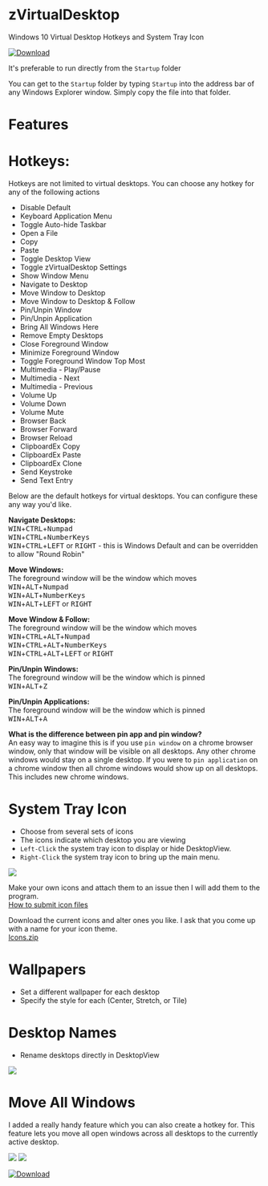 # zVirtualDesktop  
Windows 10 Virtual Desktop Hotkeys and System Tray Icon    

[![Download](https://github.com/mzomparelli/zVirtualDesktop/blob/master/download.png?raw=true)](https://zomp.co/Files.aspx?id=zVD)

It's preferable to run directly from the `Startup` folder

You can get to the `Startup` folder by typing `Startup` into the address bar of any Windows Explorer window. Simply copy the file into that folder.

# Features  

# Hotkeys:  

Hotkeys are not limited to virtual desktops. You can choose any hotkey for any of the following actions  
  
- Disable Default  
- Keyboard Application Menu  
- Toggle Auto-hide Taskbar  
- Open a File  
- Copy  
- Paste  
- Toggle Desktop View  
- Toggle zVirtualDesktop Settings  
- Show Window Menu  
- Navigate to Desktop  
- Move Window to Desktop  
- Move Window to Desktop & Follow  
- Pin/Unpin Window  
- Pin/Unpin Application  
- Bring All Windows Here  
- Remove Empty Desktops  
- Close Foreground Window  
- Minimize Foreground Window  
- Toggle Foreground Window Top Most  
- Multimedia - Play/Pause  
- Multimedia - Next  
- Multimedia - Previous  
- Volume Up  
- Volume Down  
- Volume Mute  
- Browser Back  
- Browser Forward  
- Browser Reload  
- ClipboardEx Copy  
- ClipboardEx Paste  
- ClipboardEx Clone  
- Send Keystroke  
- Send Text Entry  

Below are the default hotkeys for virtual desktops. You can configure these any way you'd like.

__Navigate Desktops:__  
<kbd>WIN</kbd>+<kbd>CTRL</kbd>+<kbd>Numpad</kbd>  
<kbd>WIN</kbd>+<kbd>CTRL</kbd>+<kbd>NumberKeys</kbd>  
<kbd>WIN</kbd>+<kbd>CTRL</kbd>+<kbd>LEFT</kbd> or <kbd>RIGHT</kbd> - this is Windows Default and can be overridden to allow "Round Robin"   

__Move Windows:__  
The foreground window will be the window which moves  
<kbd>WIN</kbd>+<kbd>ALT</kbd>+<kbd>Numpad</kbd>  
<kbd>WIN</kbd>+<kbd>ALT</kbd>+<kbd>NumberKeys</kbd>  
<kbd>WIN</kbd>+<kbd>ALT</kbd>+<kbd>LEFT</kbd> or <kbd>RIGHT</kbd>

__Move Window & Follow:__  
The foreground window will be the window which moves  
<kbd>WIN</kbd>+<kbd>CTRL</kbd>+<kbd>ALT</kbd>+<kbd>Numpad</kbd>  
<kbd>WIN</kbd>+<kbd>CTRL</kbd>+<kbd>ALT</kbd>+<kbd>NumberKeys</kbd>  
<kbd>WIN</kbd>+<kbd>CTRL</kbd>+<kbd>ALT</kbd>+<kbd>LEFT</kbd> or <kbd>RIGHT</kbd>

__Pin/Unpin Windows:__  
The foreground window will be the window which is pinned  
<kbd>WIN</kbd>+<kbd>ALT</kbd>+<kbd>Z</kbd>

__Pin/Unpin Applications:__  
The foreground window will be the window which is pinned  
<kbd>WIN</kbd>+<kbd>ALT</kbd>+<kbd>A</kbd>

__What is the difference between pin app and pin window?__  
An easy way to imagine this is if you use `pin window` on a chrome browser window, 
only that window will be visible on all desktops. Any other chrome windows would 
stay on a single desktop. If you were to `pin application` on a chrome window then 
all chrome windows would show up on all desktops. This includes new chrome windows.

# System Tray Icon  
- Choose from several sets of icons  
- The icons indicate which desktop you are viewing  
- `Left-Click` the system tray icon to display or hide DesktopView.  
- `Right-Click` the system tray icon to bring up the main menu.

![](https://github.com/mzomparelli/zVirtualDesktop/blob/master/Icons.png?raw=true)

Make your own icons and attach them to an issue then I will add them to the program.  
[How to submit icon files](https://github.com/mzomparelli/zVirtualDesktop/issues/23)

Download the current icons and alter ones you like. I ask that you come up with a name for your icon theme.  
[Icons.zip](https://github.com/mzomparelli/zVirtualDesktop/blob/master/zVirtualDesktop/Icons.zip?raw=true)

# Wallpapers  
- Set a different wallpaper for each desktop  
- Specify the style for each (Center, Stretch, or Tile)

# Desktop Names  
- Rename desktops directly in DesktopView  
  
![](https://github.com/mzomparelli/zVirtualDesktop/blob/master/RenameDesktops.png?raw=true)  


# Move All Windows  
I added a really handy feature which you can also create a hotkey for.
This feature lets you move all open windows across all desktops to the currently active desktop.

![](https://github.com/mzomparelli/zVirtualDesktop/blob/master/Screenshot1.png?raw=true)
![](https://github.com/mzomparelli/zVirtualDesktop/blob/master/DesktopView2.png?raw=true)

[![Download](https://github.com/mzomparelli/zVirtualDesktop/blob/master/download.png?raw=true)](https://zomp.co/Files.aspx?id=zVD)


